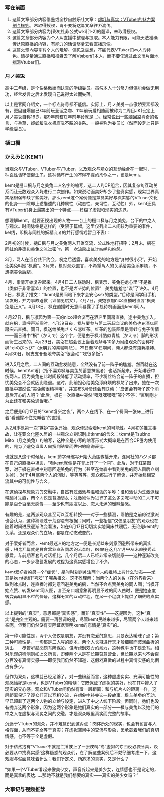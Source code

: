 ### 写在前面
1. 这篇文章部分内容借鉴或全抄自触乐社文章：[虚幻与真实：VTuber的魅力案例与探究](https://www.bilibili.com/read/cv754375)。未取得授权，请不要将这篇文章往外流传。
2. 这篇文章部分内容为[彩虹社非公式wiki][1-2]的翻译，未取得授权。
3. 这篇文章部分内容为个人从直播中整理与提取。本人能力有限，可能无法准确传达原直播的内容，有能力的话请尽量去看直播录像。
4. 这篇文章内容带有个人的理解、偏见及妄想，不能代表VTuber们本人的特色。请尽量通过直播和推特去了解Vtuber们本人，而不要仅通过此文而片面地揣测Vtuber们。

### 月ノ美兎

高中二年级，是个性格傲娇而认真的学级委员。虽然本人十分努力但偶尔会做无用功，经常发言之后才发现自己说得太过而失落。

以上是官网介绍文，一个标点符号都不能信。实际上，月ノ美兎一点傲娇要素都没有，更因自爆自己8年前玩圣诞之吻、11年前玩爱相随而被称为二周目JK(设定上月ノ美兎自称16岁，那9年前和12年前年龄就是...)。经常说出一些脑回路清奇的名言，与杂草、蜈蚣和洗衣机有洗不脱的关系。一般被称为委员长（然而设定上只是学级委员）。

### 樋口楓

### かえみと(KEMT)

当观众与VTuber、VTuber与VTuber，以及观众与观众的互动融合在一起时，一种良性循环便诞生了。这种循环产生的不得不提的杰作之一，便是kemt。

kemt是樋口枫与月之美兔二人名字的缩写，这二人的CP组合，因其复杂的互动关系而让无数观众入坑进行二次创作。如果说动画美好却少了些真实感，现实世界真实感很强却缺了些美好，那么kemt这个案例便是兼具美好与真实感的VTuber文化的化身——除却上述描述的几种属性（动态性、亲切性、互动性）外，kemt还具有VTuber们身上最突出的一个特点——模糊了虚拟和现实的边界。

想理解kemt，就要正视出现的人物——台上的樋口枫与月之美兔，台下的中之人与观众。时间脉络是这样的（受限于篇幅，这里仅列出二人间较为重要的事件，kel线，即枫与同社的妖精える的并行感情戏暂且不表）：

2月初的时候，樋口枫与月之美兔两人开始交流，公式性地打招呼；2月末，枫在同社的静凛和美兔交流过密时，第一次流露出些许嫉妒和抱怨。

3月，两人在涩谷线下约会，枫之后透露，喜欢美兔的地方是“身材很小只”，开始让美兔叫她“枫酱”。3月末，枫对观众直言，不希望两人的关系给美兔添麻烦，不想拖美兔后腿。

4月，事情开始复杂起来。4月4日二人联动时，枫表示，美兔在她心里“不是推（类似于非常喜欢）的位置，也不是ガチ势的位置”，美兔尴尬地“诶”了许久。4月5日，枫发了推文：“tknmt是房间暗下来才会安心sex的类型。”后称是同学用手机误发的，并为事故道歉（详情见后文）。4月7日，美兔参加nico直播时直言“枫美兔是正义”。4月13日，枫在直播时无意间暴露了手机待机画面是kemt同人。

4月27日，枫与凛因为第一天的nico超会议而在酒店里同房直播，途中美兔加入。就在枫、凛呼声渐高时，4月28日夜，枫与要参与第二天超会议的美兔也在酒店同房突击直播。同日，枫送给美兔さくら恋红茶。红茶的包装图案是青蛙与兔子传情——而日语中“枫”（かえで）这个字，便是由于枫叶酷似青蛙（かえる）脚的形状而衍生出来的。4月29日，美兔在超会议上当着现场与10多万网络观众的面称呼枫“かのぴっぴ”（女朋友的亲昵叫法）。29日至30日期间，两人都没有更新推特。4月30日，枫支支吾吾地夸美兔“很会动”“吃很多饭”。

进入5月之后，二人间的互动愈发随意，全然没有了前一阵子的尴尬。然而就在这时候，kemtAnti们（指不喜欢枫与美兔的蓄意抹黑者）也活跃起来，开始诽谤中伤两人。因为美兔在此时间段降低了活动频率，不少粉丝结合前一阵子的直播，担忧美兔会不会就因此隐退。这时，此前担心给美兔添麻烦的枫站了出来，她在一次直播中突然说“美兔酱很精神哦”，并宣布6月份还会有联动：“应该会有听了这个消息后开心的人吧？”此后，枫在一次直播中突然“嘿嘿嘿嘿嘿”笑个不停：“直到刚才为止还在和美兔通话哦。”

之后便是6月17日的“kemt复兴之夜”，两个人在线下、在一个房间一张床上进行着“看谁撑不住先睡着”的直播。

从2月末枫第一次“嫉妒”美兔开始，观众便思索着kemt的可能性。4月初的推文事故，让在亚文化圈久居的一些观众立刻识别出tknmt的含义：tknmt是Tsukino Mito（月之美兔）的缩写，这种全是小写的缩写形式大概率是在百合CP圈内使用的，是为了避免当事人自搜到结果而做出的隐晦表达。

也就是从这个时候起，kemt的字母缩写开始大范围传播开来。连同社的ハジメ都在自己的直播中坦言，“看kemt就像是在胃上开了一个洞”。此后，对于红茶图案，对于枫在直播中刻意回避美兔的行为（甚至在绘森中看到美兔的同人图后立刻关掉），对于4月底两个人的沉默，等等等等，观众都进行了解读，并开始互相交流其中的可能性与含义。

在这侦探与想象力的交融中，自然有过激派与温和派的争吵：温和派认为过激派经常脑补过度，两个人仅是普通朋友；过激派认为进行了这么多亲昵举动的二人不可能是百分百毫无感情——至少也有朋友以上、恋人未满的暧昧情感。

有趣的是，这两派观众甚至可以互相转换——对于一些猜测，哪怕是之前的过激派也会认为，这种猜测过于荒谬没有根据；同时，一些相信“仅仅是朋友”的观众也在随着时间进展逐渐改变看法，如在6月17日切切实实地同床共寝后，无论是kemt的关系，还是观众们的立场，都是在动态改变的。

对于爱好者而言，kemt最迷人的地方之一便是长期以来刻意回避所带来的真实感：相比开篇就是百合营业宣告同居的岩本町，kemt在这几个月中从未直接秀过恩爱。与前期客套的对话相比，几个月后二人已经非常亲切随意——这种逐渐改变的心态，一步步稳健发展的过程为这真实感增色了不少。

kemt爱好者的另一个“症状”，是时时刻刻关注两个人的推特上有什么动态——尤其是kemt她们“喜欢”了哪条推文。这不难理解：当两个人的关系（在外界看来）跌到冰点时，连直播时都刻意回避美兔的枫，当然不会点赞美兔的同人图；当枫开始点赞、转发kemt同人图，甚至亲口唱意象再明显不过的同人曲时，便是她态度转变再明显不过的信号。这样无言的互动过程，在另一个程度上提供了细微的真实感。

以上提到的“真实”，意思都是“真实感”，而非“真实性”——这是因为，这种“真实”是完全主观的。需要一再强调的是，尽管kemt民越来越多，尽管两个人越来越亲昵，但我们仍然没有实际证据表明kemt的恋情是“真实”的。

第一种可能性是，两个人仅仅是朋友，并没有恋爱的意思，只是表达暧昧了点；第二种可能性是，一切都是二人写的剧本、两个人长期进行天才般细腻而波澜曲折的演出——尽管听起来颇有阴谋论，但考虑到双方的能力，这种概率也不是没有。相对乐观的猜测则如上文所言，即便两个人是在长期刻意营业，但长期以来也不会百分百没有真情实感——即便我们仍然不知道，这假戏真做的过程中真情实感的比例占有多少。

但作为观众，这样就已经足够了。对一些粉丝而言，这种虚虚实实、充满可能性的观感恰好是kemt，也是VTuber的精髓：它既保证了虚拟的美好，也在其中掺入了现实的安心感。观众和VTuber间仍然有着一层距离：和与纸片人的距离一样，这层距离保证了观众们可以互相交流，在想象中补完这一段故事。枫与美兔的互动，早已超越了这两个人物的立绘与设定，进入了中之人线下阶段。但同时，她们也没有抛弃这两个形象，因为这两个形象是她们真实的一部分——枫与美兔以及她们的中之人在虚拟与现实之间的交融，才是观众眼里真实而完整的故事。

沉迷于VTuber的观众，并不难意识到这两点：肉体所处的现实，也会有谎言与人格假面，从而不完全等于真实；在虚拟空间中的交流与形象，因承载着我们的真切情感，也不等于全是虚假。

对于依然抱有“VTuber不就是主播披上了一张皮吗”或“虚拟的东西没必要当真，没必要从中找真实感”这样疑惑的观众们，在了解这些案例后不妨仔细考虑一下，这戏服与假面意味着什么；我们所定义、所追求的真实，又是什么？

“如果一个VTuber看起来像美少女，声音听起来是美少女，连情感也不是设定的，而是真挚的表达……那她不就是我们想要的真实——真实的美少女吗？”


### 大事记与视频推荐
